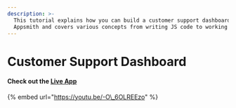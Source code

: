 ```yaml
---
description: >-
  This tutorial explains how you can build a customer support dashboard in
  Appsmith and covers various concepts from writing JS code to working with APIs
---
```


# Customer Support Dashboard

#### Check out the [Live App](https://bit.ly/cs-dashboard-appsmith)

{% embed url="https://youtu.be/-O\_6OLREEzo" %}


